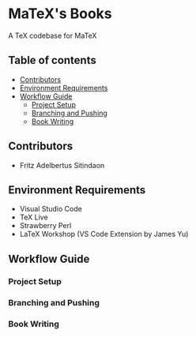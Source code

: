 # MaTeX's Books
A TeX codebase for MaTeX

## Table of contents
- [Contributors](#contributors)
- [Environment Requirements](#environment-requirements)
- [Workflow Guide](#workflow-guide)
  - [Project Setup](#project-setup)
  - [Branching and Pushing](#branching-and-pushing)
  - [Book Writing](#book-writing)

## Contributors
- Fritz Adelbertus Sitindaon

## Environment Requirements

- Visual Studio Code
- TeX Live
- Strawberry Perl
- LaTeX Workshop (VS Code Extension by James Yu)

## Workflow Guide

### Project Setup

### Branching and Pushing

### Book Writing